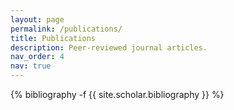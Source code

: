```yaml
---
layout: page
permalink: /publications/
title: Publications
description: Peer-reviewed journal articles. 
nav_order: 4
nav: true
---
```

<!-- _pages/publications.md --> 
<div class="publications">

{% bibliography -f {{ site.scholar.bibliography }} %}
</div>

